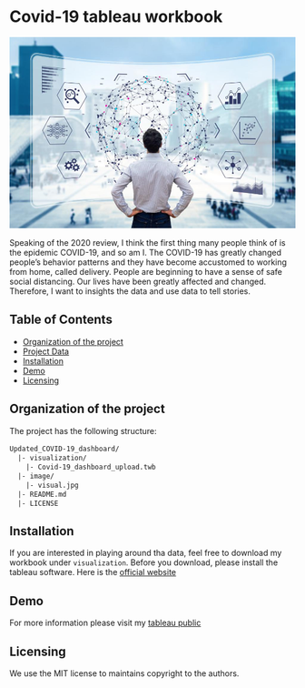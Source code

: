 # Covid-19 tableau workbook

![](image/visual.jpg)

Speaking of the 2020 review, I think the first thing many people think of is the epidemic COVID-19, and so am I. The COVID-19 has greatly changed people’s behavior patterns and they have become accustomed to working from home, called delivery.
People are beginning to have a sense of safe social distancing. Our lives have been greatly affected and changed. Therefore, I want to insights the data and use data to tell stories.

## Table of Contents


- [Organization of the  project](#Organization-of-the-project)
- [Project Data](#Project-Data)
- [Installation](#Installation)
- [Demo](#Demo)
- [Licensing](#Licensing)
              

## Organization of the  project
The project has the following structure:

    Updated_COVID-19_dashboard/
      |- visualization/
        |- Covid-19_dashboard_upload.twb
      |- image/
        |- visual.jpg 
      |- README.md
      |- LICENSE

## Installation
If you are interested in playing around tha data, feel free to download my workbook under `visualization`.
Before you download, please install the tableau software. Here is the [official website](https://help.tableau.com/current/desktopdeploy/en-us/desktop_deploy_download_and_install.htm)

## Demo
For more information please visit my [tableau public](https://public.tableau.com/profile/cheng.wei.lin#!/vizhome/Covid-19_dashboard_upload/Covid-19) 


## Licensing
We use the MIT license to maintains copyright to the authors.
